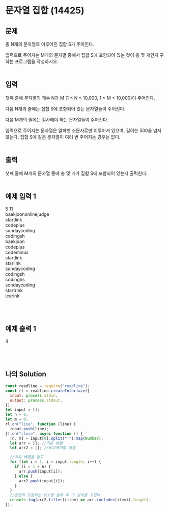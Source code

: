 # 문자열 집합 (14425)

## 문제

총 N개의 문자열로 이루어진 집합 S가 주어진다.

입력으로 주어지는 M개의 문자열 중에서 집합 S에 포함되어 있는 것이 총 몇 개인지 구하는 프로그램을 작성하시오.
<br/>
<br/>

## 입력

첫째 줄에 문자열의 개수 N과 M (1 ≤ N ≤ 10,000, 1 ≤ M ≤ 10,000)이 주어진다.

다음 N개의 줄에는 집합 S에 포함되어 있는 문자열들이 주어진다.

다음 M개의 줄에는 검사해야 하는 문자열들이 주어진다.

입력으로 주어지는 문자열은 알파벳 소문자로만 이루어져 있으며, 길이는 500을 넘지 않는다. 집합 S에 같은 문자열이 여러 번 주어지는 경우는 없다.
<br/>
<br/>

## 출력

첫째 줄에 M개의 문자열 중에 총 몇 개가 집합 S에 포함되어 있는지 출력한다.
<br/>
<br/>

## 예제 입력 1

5 11<br/>
baekjoononlinejudge<br/>
startlink<br/>
codeplus<br/>
sundaycoding<br/>
codingsh<br/>
baekjoon<br/>
codeplus<br/>
codeminus<br/>
startlink<br/>
starlink<br/>
sundaycoding<br/>
codingsh<br/>
codinghs<br/>
sondaycoding<br/>
startrink<br/>
icerink

<br/>
<br/>

## 예제 출력 1

4

<br/>
<br/>

## 나의 Solution

```javascript
const readline = require("readline");
const rl = readline.createInterface({
  input: process.stdin,
  output: process.stdout,
});
let input = [];
let n = 0;
let m = 0;
rl.on("line", function (line) {
  input.push(line);
}).on("close", async function () {
  [n, m] = input[0].split(" ").map(Number);
  let arr = []; //기준 배열
  let arr2 = []; //비교해야할 배열

  //각각 배열을 담고
  for (let i = 1; i < input.length; i++) {
    if (i < 1 + n) {
      arr.push(input[i]);
    } else {
      arr2.push(input[i]);
    }
  }
  //집합의 포함되는 요소를 분류 후 그 길이를 구한다.
  console.log(arr2.filter((item) => arr.includes(item)).length);
});
```
